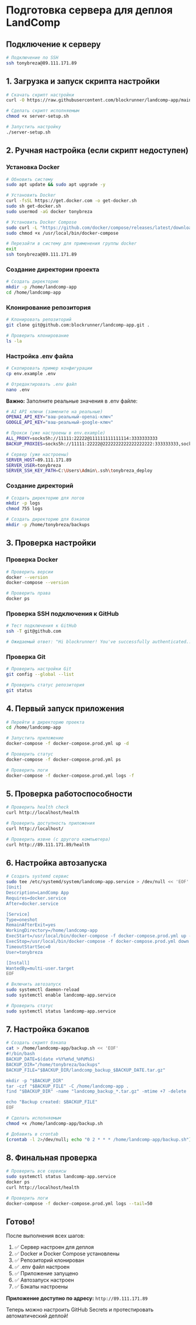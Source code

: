 # Подготовка сервера для деплоя LandComp

## Подключение к серверу

```bash
# Подключение по SSH
ssh tonybreza@89.111.171.89
```

## 1. Загрузка и запуск скрипта настройки

```bash
# Скачать скрипт настройки
curl -O https://raw.githubusercontent.com/blockrunner/landcomp-app/main/scripts/server-setup.sh

# Сделать скрипт исполняемым
chmod +x server-setup.sh

# Запустить настройку
./server-setup.sh
```

## 2. Ручная настройка (если скрипт недоступен)

### Установка Docker

```bash
# Обновить систему
sudo apt update && sudo apt upgrade -y

# Установить Docker
curl -fsSL https://get.docker.com -o get-docker.sh
sudo sh get-docker.sh
sudo usermod -aG docker tonybreza

# Установить Docker Compose
sudo curl -L "https://github.com/docker/compose/releases/latest/download/docker-compose-$(uname -s)-$(uname -m)" -o /usr/local/bin/docker-compose
sudo chmod +x /usr/local/bin/docker-compose

# Перезайти в систему для применения группы docker
exit
ssh tonybreza@89.111.171.89
```

### Создание директории проекта

```bash
# Создать директорию
mkdir -p /home/landcomp-app
cd /home/landcomp-app
```

### Клонирование репозитория

```bash
# Клонировать репозиторий
git clone git@github.com:blockrunner/landcomp-app.git .

# Проверить клонирование
ls -la
```

### Настройка .env файла

```bash
# Скопировать пример конфигурации
cp env.example .env

# Отредактировать .env файл
nano .env
```

**Важно:** Заполните реальные значения в .env файле:

```bash
# AI API ключи (замените на реальные)
OPENAI_API_KEY="ваш-реальный-openai-ключ"
GOOGLE_API_KEY="ваш-реальный-google-ключ"

# Прокси (уже настроены в env.example)
ALL_PROXY=socks5h://11111:22222@111111111111114:3333333333
BACKUP_PROXIES=socks5h://11111:22222@2222222222222222222:333333333,socks5h://11111:22222@46.232.26.176:62081

# Сервер (уже настроены)
SERVER_HOST=89.111.171.89
SERVER_USER=tonybreza
SERVER_SSH_KEY_PATH=C:\Users\Admin\.ssh\tonybreza_deploy
```

### Создание директорий

```bash
# Создать директорию для логов
mkdir -p logs
chmod 755 logs

# Создать директорию для бэкапов
mkdir -p /home/tonybreza/backups
```

## 3. Проверка настройки

### Проверка Docker

```bash
# Проверить версии
docker --version
docker-compose --version

# Проверить права
docker ps
```

### Проверка SSH подключения к GitHub

```bash
# Тест подключения к GitHub
ssh -T git@github.com

# Ожидаемый ответ: "Hi blockrunner! You've successfully authenticated..."
```

### Проверка Git

```bash
# Проверить настройки Git
git config --global --list

# Проверить статус репозитория
git status
```

## 4. Первый запуск приложения

```bash
# Перейти в директорию проекта
cd /home/landcomp-app

# Запустить приложение
docker-compose -f docker-compose.prod.yml up -d

# Проверить статус
docker-compose -f docker-compose.prod.yml ps

# Проверить логи
docker-compose -f docker-compose.prod.yml logs -f
```

## 5. Проверка работоспособности

```bash
# Проверить health check
curl http://localhost/health

# Проверить доступность приложения
curl http://localhost/

# Проверить извне (с другого компьютера)
curl http://89.111.171.89/health
```

## 6. Настройка автозапуска

```bash
# Создать systemd сервис
sudo tee /etc/systemd/system/landcomp-app.service > /dev/null << 'EOF'
[Unit]
Description=LandComp App
Requires=docker.service
After=docker.service

[Service]
Type=oneshot
RemainAfterExit=yes
WorkingDirectory=/home/landcomp-app
ExecStart=/usr/local/bin/docker-compose -f docker-compose.prod.yml up -d
ExecStop=/usr/local/bin/docker-compose -f docker-compose.prod.yml down
TimeoutStartSec=0
User=tonybreza

[Install]
WantedBy=multi-user.target
EOF

# Включить автозапуск
sudo systemctl daemon-reload
sudo systemctl enable landcomp-app.service

# Проверить статус
sudo systemctl status landcomp-app.service
```

## 7. Настройка бэкапов

```bash
# Создать скрипт бэкапа
cat > /home/landcomp-app/backup.sh << 'EOF'
#!/bin/bash
BACKUP_DATE=$(date +%Y%m%d_%H%M%S)
BACKUP_DIR="/home/tonybreza/backups"
BACKUP_FILE="$BACKUP_DIR/landcomp_backup_$BACKUP_DATE.tar.gz"

mkdir -p "$BACKUP_DIR"
tar -czf "$BACKUP_FILE" -C /home/landcomp-app .
find "$BACKUP_DIR" -name "landcomp_backup_*.tar.gz" -mtime +7 -delete

echo "Backup created: $BACKUP_FILE"
EOF

# Сделать исполняемым
chmod +x /home/landcomp-app/backup.sh

# Добавить в crontab
(crontab -l 2>/dev/null; echo "0 2 * * * /home/landcomp-app/backup.sh") | crontab -
```

## 8. Финальная проверка

```bash
# Проверить все сервисы
sudo systemctl status landcomp-app.service
docker ps
curl http://localhost/health

# Проверить логи
docker-compose -f docker-compose.prod.yml logs --tail=50
```

## Готово!

После выполнения всех шагов:

1. ✅ Сервер настроен для деплоя
2. ✅ Docker и Docker Compose установлены
3. ✅ Репозиторий клонирован
4. ✅ .env файл настроен
5. ✅ Приложение запущено
6. ✅ Автозапуск настроен
7. ✅ Бэкапы настроены

**Приложение доступно по адресу:** `http://89.111.171.89`

Теперь можно настроить GitHub Secrets и протестировать автоматический деплой!
